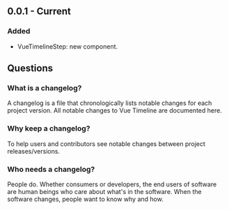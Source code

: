 ## 0.0.1 - Current

### Added

- VueTimelineStep: new component.

## Questions

### What is a changelog?

A changelog is a file that chronologically lists notable changes for each project version. All notable changes to Vue Timeline are documented here.

### Why keep a changelog?

To help users and contributors see notable changes between project releases/versions.

### Who needs a changelog?

People do. Whether consumers or developers, the end users of software are human beings who care about what's in the software. When the software changes, people want to know why and how.
